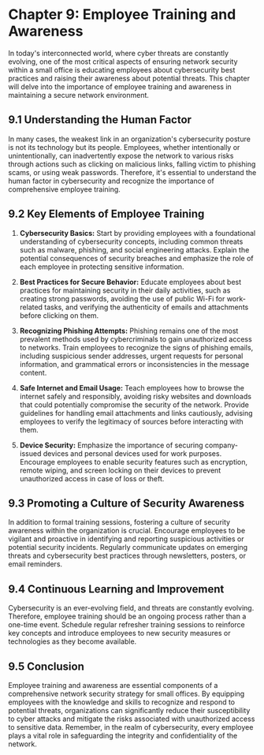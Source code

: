# Chapter 9: Employee Training and Awareness

In today's interconnected world, where cyber threats are constantly evolving, one of the most critical aspects of ensuring network security within a small office is educating employees about cybersecurity best practices and raising their awareness about potential threats. This chapter will delve into the importance of employee training and awareness in maintaining a secure network environment.

## 9.1 Understanding the Human Factor

In many cases, the weakest link in an organization's cybersecurity posture is not its technology but its people. Employees, whether intentionally or unintentionally, can inadvertently expose the network to various risks through actions such as clicking on malicious links, falling victim to phishing scams, or using weak passwords. Therefore, it's essential to understand the human factor in cybersecurity and recognize the importance of comprehensive employee training.

## 9.2 Key Elements of Employee Training

1. **Cybersecurity Basics:** Start by providing employees with a foundational understanding of cybersecurity concepts, including common threats such as malware, phishing, and social engineering attacks. Explain the potential consequences of security breaches and emphasize the role of each employee in protecting sensitive information.

2. **Best Practices for Secure Behavior:** Educate employees about best practices for maintaining security in their daily activities, such as creating strong passwords, avoiding the use of public Wi-Fi for work-related tasks, and verifying the authenticity of emails and attachments before clicking on them.

3. **Recognizing Phishing Attempts:** Phishing remains one of the most prevalent methods used by cybercriminals to gain unauthorized access to networks. Train employees to recognize the signs of phishing emails, including suspicious sender addresses, urgent requests for personal information, and grammatical errors or inconsistencies in the message content.

4. **Safe Internet and Email Usage:** Teach employees how to browse the internet safely and responsibly, avoiding risky websites and downloads that could potentially compromise the security of the network. Provide guidelines for handling email attachments and links cautiously, advising employees to verify the legitimacy of sources before interacting with them.

5. **Device Security:** Emphasize the importance of securing company-issued devices and personal devices used for work purposes. Encourage employees to enable security features such as encryption, remote wiping, and screen locking on their devices to prevent unauthorized access in case of loss or theft.

## 9.3 Promoting a Culture of Security Awareness

In addition to formal training sessions, fostering a culture of security awareness within the organization is crucial. Encourage employees to be vigilant and proactive in identifying and reporting suspicious activities or potential security incidents. Regularly communicate updates on emerging threats and cybersecurity best practices through newsletters, posters, or email reminders.

## 9.4 Continuous Learning and Improvement

Cybersecurity is an ever-evolving field, and threats are constantly evolving. Therefore, employee training should be an ongoing process rather than a one-time event. Schedule regular refresher training sessions to reinforce key concepts and introduce employees to new security measures or technologies as they become available.

## 9.5 Conclusion

Employee training and awareness are essential components of a comprehensive network security strategy for small offices. By equipping employees with the knowledge and skills to recognize and respond to potential threats, organizations can significantly reduce their susceptibility to cyber attacks and mitigate the risks associated with unauthorized access to sensitive data. Remember, in the realm of cybersecurity, every employee plays a vital role in safeguarding the integrity and confidentiality of the network.